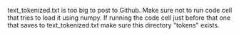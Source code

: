 text_tokenized.txt is too big to post to Github. Make sure not to run code cell that tries to load it using numpy. If running the code cell
just before that one that saves to text_tokenized.txt make sure this directory "tokens" exists.
